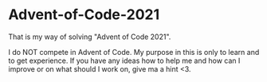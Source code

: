 # Advent-of-Code-2021
That is my way of solving "Advent of Code 2021".

I do NOT compete in Advent of Code. My purpose in this is only to learn and to get experience.
  If you have any ideas how to help me and how can I improve or on what should I work on, give ma a hint <3.
